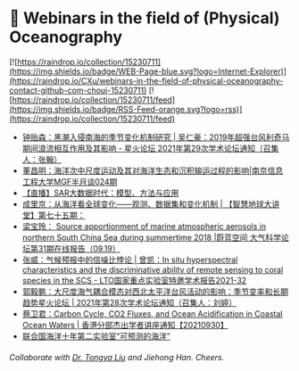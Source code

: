 # 🌊 Webinars in the field of (Physical) Oceanography

[![https://raindrop.io/collection/15230711](https://img.shields.io/badge/WEB-Page-blue.svg?logo=Internet-Explorer)](https://raindrop.io/CXu/webinars-in-the-field-of-physical-oceanography-contact-github-com-chouj-15230711) [![https://raindrop.io/collection/15230711/feed](https://img.shields.io/badge/RSS-Feed-orange.svg?logo=rss)](https://raindrop.io/collection/15230711/feed)

<!-- BLOG-POST-LIST:START -->
- [钟贻森：黑潮入侵南海的季节变化机制研究 | 吴仁豪：2019年超强台风利奇马期间浪流相互作用及其影响 - 星火论坛 2021年第29次学术论坛通知（召集人：张翰）](https://mp.weixin.qq.com/s/nI0MhobEm99njAAmmQQbVg)
- [董昌明：海洋次中尺度运动及其对海洋生态和沉积输运过程的影响|南京信息工程大学MGF半月谈024期](https://mp.weixin.qq.com/s/oxLz8g1FTQlNDI-vFmU9MQ)
- [【直播】SAR大数据时代：模型、方法与应用](https://mp.weixin.qq.com/s/oe4yC47UEBlmkDHL8PdAhw)
- [成里京：从海洋看全球变化——观测、数据集和变化机制 | 【智慧地球大讲堂】第七十五期：](https://mp.weixin.qq.com/s/F93kmfaEX0F-j6wuR3yYyg)
- [梁宝玲： Source apportionment of marine atmospheric aerosols in northern South China Sea during summertime 2018 |蔚蓝空间 大气科学论坛第31期在线报告（09.19）](https://mp.weixin.qq.com/s/AkRwv9MVlVTqr9dWNxwCYQ)
- [张威：气候预报中的信噪比悖论 | 曾凯：In situ hyperspectral characteristics and the discriminative ability of remote sensing to coral species in the SCS - LTO国家重点实验室特邀学术报告2021-32](https://mp.weixin.qq.com/s/EGbE0Pl41Z9zNsjPUqKlxw)
- [郭毅鹏：大尺度海气耦合模态对西北太平洋台风活动的影响：季节变率和长期趋势星火论坛 | 2021年第28次学术论坛通知（召集人：刘婷）](https://mp.weixin.qq.com/s/lk3hsXQ2VIJMxbcfQ6hPjw)
- [蔡卫君：Carbon Cycle, CO2 Fluxes, and Ocean Acidification in Coastal Ocean Waters | 香港分部杰出学者讲座通知【20210930】](https://mp.weixin.qq.com/s/Pox6RxDNj1mT4Yv6m8mGUg)
- [联合国海洋十年第二实验室“可预测的海洋”](https://mp.weixin.qq.com/s/d5-FUSHi-LPf5Fg2gd3EoQ)
<!-- BLOG-POST-LIST:END -->

###### Collaborate with [Dr. Tongya Liu](https://liutongya.github.io/) and Jiehong Han. Cheers.
